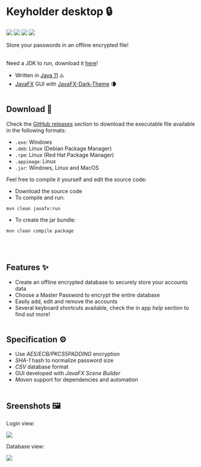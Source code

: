 # Keyholder desktop 🔒
[![](https://img.shields.io/badge/Version-1.0-white)]()
[![](https://img.shields.io/badge/Language-Java-yellow)]()
[![](https://img.shields.io/badge/Language-CSS-purple)]()
[![](https://img.shields.io/badge/Open_Source-GPL--3.0-informational)]()

Store your passwords in an offline encrypted file!
<br></br>

Need a JDK to run, download it [here](https://www.oracle.com/java/technologies/downloads/)!

- Written in [Java 11](https://dev.java/) ♨️
- [JavaFX](https://openjfx.io/) GUI with [JavaFX-Dark-Theme](https://github.com/antoniopelusi/JavaFX-Dark-Theme) 🌘
<br></br>

## Download 📂
Check the [GitHub releases](https://github.com/antoniopelusi/KeyHolder-desktop/releases) section to download the executable file available in the following formats:
- `.exe`: Windows
- `.deb`: Linux (Debian Package Manager)
- `.rpm`: Linux (Red Hat Package Manager)
- `.appimage`: Linux
- `.jar`: Windows, Linux and MacOS

Feel free to compile it yourself and edit the source code:
- Download the source code
- To compile and run:
```
mvn clean javafx:run
```
- To create the jar bundle:
```
mvn clean compile package
```
<br></br>

## Features ✨
- Create an offline encrypted database to securely store your accounts data
- Choose a Master Password to encrypt the entire database
- Easily add, edit and remove the accounts
- Several keyboard shortcuts available, check the in app *help* section to find out more!
<br></br>

## Specification ⚙️
- Use *AES/ECB/PKCS5PADDING* encryption
- *SHA-1* hash to normalize password size
- *CSV* database format
- GUI developed with *JavaFX Scene Builder*
- *Maven* support for dependencies and automation
<br></br>

## Sreenshots 🖼️
Login view:

![](login.png)

Database view:

![](database.png)
